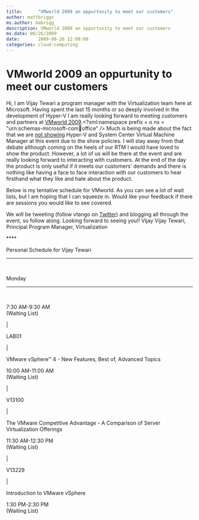```yaml
---
title:      "VMworld 2009 an oppurtunity to meet our customers"
author: mattbriggs
ms.author: mabrigg
description: VMworld 2009 an oppurtunity to meet our customers
ms.date: 08/26/2009
date:       2009-08-26 12:09:00
categories: cloud-computing
---
```

# VMworld 2009 an oppurtunity to meet our customers

Hi, I am Vijay Tewari a program manager with the Virtualization team here at Microsoft. Having spent the last 15 months or so deeply involved in the development of Hyper-V I am really looking forward to meeting customers and partners at [VMworld 2009](https://vmworld2009.com/).<?xml:namespace prefix = o ns = "urn:schemas-microsoft-com:office:office" />  Much is being made about the fact that we are [not showing](https://blogs.technet.com/virtualization/archive/2009/08/25/What-you-won_2700_t-see-at-VMworld-2009-_2D00_-a-demo-of-SCVMM-2008-R2.aspx) Hyper-V and System Center Virtual Machine Manager at this event due to the show policies. I will stay away from that debate although coming on the heels of our RTM I would have loved to show the product. However, a lot of us will be there at the event and are really looking forward to interacting with customers. At the end of the day the product is only useful if it meets our customers’ demands and there is nothing like having a face to face interaction with our customers to hear firsthand what they like and hate about the product. 

Below is my tentative schedule for VMworld. As you can see a lot of wait lists, but I am hoping that I can squeeze in. Would like your feedback if there are sessions you would like to see covered. 

We will be tweeting (follow vtango on [Twitter](https://twitter.com/)) and blogging all through the event, so follow along.  Looking forward to seeing you!! Vijay Vijay Tewari, Principal Program Manager, Virtualization

**** 

Personal Schedule for Vijay Tewari  
  
---  
  
 

  
Monday   
  
---  
  
   
  
7:30 AM-9:30 AM  
(Waiting List) 

| 

LAB01 

| 

VMware vSphere™ 4 - New Features, Best of, Advanced Topics   
  
10:00 AM-11:00 AM  
(Waiting List) 

| 

V13100 

| 

The VMware Competitive Advantage - A Comparison of Server Virtualization Offerings   
  
11:30 AM-12:30 PM  
(Waiting List) 

| 

V13229 

| 

Introduction to VMware vSphere   
  
1:30 PM-2:30 PM  
(Waiting List) 
